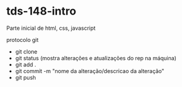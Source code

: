 # tds-148-intro
Parte inicial de html, css, javascript

protocolo git
- git clone <nome do rep>
- git status (mostra alterações e atualizações do rep na máquina)
- git add .
- git commit -m "nome da alteração/descricao da alteração"
- git push
